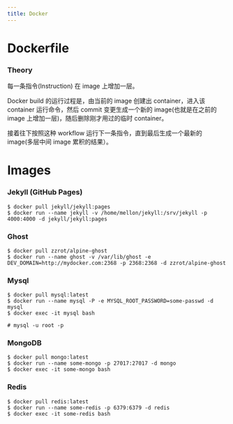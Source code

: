 ```yaml
---
title: Docker
---
```



Dockerfile
==========

### Theory

每一条指令(Instruction) 在 image 上增加一层。

Docker build 的运行过程是，由当前的 image 创建出 container，进入该 container 运行命令，然后 commit 变更生成一个新的 image(也就是在之前的 image 上增加一层)，随后删除刚才用过的临时 container。

接着往下按照这种 workflow 运行下一条指令，直到最后生成一个最新的 image(多层中间 image 累积的结果）。


Images
======

### Jekyll (GitHub Pages)

    $ docker pull jekyll/jekyll:pages
    $ docker run --name jekyll -v /home/mellon/jekyll:/srv/jekyll -p 4000:4000 -d jekyll/jekyll:pages

### Ghost

    $ docker pull zzrot/alpine-ghost
    $ docker run --name ghost -v /var/lib/ghost -e DEV_DOMAIN=http://mydocker.com:2368 -p 2368:2368 -d zzrot/alpine-ghost

### Mysql

    $ docker pull mysql:latest
    $ docker run --name mysql -P -e MYSQL_ROOT_PASSWORD=some-passwd -d mysql
    $ docker exec -it mysql bash
    
    # mysql -u root -p

### MongoDB

    $ docker pull mongo:latest
    $ docker run --name some-mongo -p 27017:27017 -d mongo
    $ docker exec -it some-mongo bash

### Redis

    $ docker pull redis:latest
    $ docker run --name some-redis -p 6379:6379 -d redis
    $ docker exec -it some-redis bash
